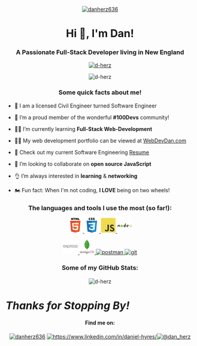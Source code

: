 <!---
d-herz/d-herz is a ✨ special ✨ repository because its `README.md` (this file) appears on your GitHub profile.
You can click the Preview link to take a look at your changes.
--->


<p align="center"> <a href="https://twitter.com/danherz636" target="blank"><img src="https://img.shields.io/twitter/follow/danherz636?logo=twitter&style=for-the-badge" alt="danherz636" /></a> </p>

<h1 align="center">Hi 👋, I'm Dan!</h1>
<h3 align="center"> A Passionate Full-Stack Developer living in New England</h3>

<p align="center"> <a href="https://github.com/ryo-ma/github-profile-trophy"><img src="https://github-profile-trophy.vercel.app/?username=d-herz" alt="d-herz" /></a> </p>
<p align="center" > <img src="https://komarev.com/ghpvc/?username=d-herz&label=Profile%20views&color=0e75b6&style=flat" alt="d-herz" /> </p>


<h3 align="center"> Some quick facts about me! </h3>


- 🚧 I am a licensed Civil Engineer turned Software Engineer

- 💯 I’m a proud member of the wonderful **#100Devs** community! 

- 👨‍🏫 I’m currently learning **Full-Stack Web-Development** 

- 👨‍💻 My web development portfolio can be viewed at [WebDevDan.com](https://WebDevDan.com)

- 📄 Check out my current Software Engineering [Resume](https://drive.google.com/file/d/1vJhvdf-oe90BGE1GunWxYZPU738zACd2/view?usp=sharing)

- 🙏 I’m looking to collaborate on **open source JavaScript**

- 👌 I’m always interested in **learning** & **networking**

- 🏍 Fun fact: When I'm not coding, **I LOVE** being on two wheels!




<h3 align="center">The languages and tools I use the most (so far!):</h3>
<p align="center"> 
   <a href="https://www.w3.org/html/" target="_blank" rel="noreferrer"> <img src="https://raw.githubusercontent.com/devicons/devicon/master/icons/html5/html5-original-wordmark.svg" alt="html5" width="40" height="40"/> </a>
   <a href="https://www.w3schools.com/css/" target="_blank" rel="noreferrer"> <img src="https://raw.githubusercontent.com/devicons/devicon/master/icons/css3/css3-original-wordmark.svg" alt="css3" width="40" height="40"/> </a>
   <a href="https://developer.mozilla.org/en-US/docs/Web/JavaScript" target="_blank" rel="noreferrer"> <img src="https://raw.githubusercontent.com/devicons/devicon/master/icons/javascript/javascript-original.svg" alt="javascript" width="40" height="40"/> </a>
   <a href="https://nodejs.org" target="_blank" rel="noreferrer"> <img src="https://raw.githubusercontent.com/devicons/devicon/master/icons/nodejs/nodejs-original-wordmark.svg" alt="nodejs" width="40" height="40"/> </a>
  <p align="center"> 
  <a href="https://expressjs.com" target="_blank" rel="noreferrer"> <img src="https://raw.githubusercontent.com/devicons/devicon/master/icons/express/express-original-wordmark.svg" alt="express" width="40" height="40"/> </a> <a href="https://www.mongodb.com/" target="_blank" rel="noreferrer"> <img src="https://raw.githubusercontent.com/devicons/devicon/master/icons/mongodb/mongodb-original-wordmark.svg" alt="mongodb" width="40" height="40"/> </a> <a href="https://postman.com" target="_blank" rel="noreferrer"> <img src="https://www.vectorlogo.zone/logos/getpostman/getpostman-icon.svg" alt="postman" width="40" height="40"/> </a> <a href="https://git-scm.com/" target="_blank" rel="noreferrer"> <img src="https://www.vectorlogo.zone/logos/git-scm/git-scm-icon.svg" alt="git" width="40" height="40"/> </a>

</p>

<!----- Commented out for now:
<p><img align="left" src="https://github-readme-stats.vercel.app/api/top-langs?username=d-herz&show_icons=true&locale=en&layout=compact" alt="d-herz" /></p>

<p>&nbsp;<img align="center" src="https://github-readme-stats.vercel.app/api?username=d-herz&show_icons=true&locale=en" alt="d-herz" /></p>
---->

<h3 align="center">Some of my GitHub Stats:</h3>
<p align="center"><img align="center" src="https://github-readme-streak-stats.herokuapp.com/?user=d-herz&" alt="d-herz" /></p>

# *Thanks for Stopping By!* 

<h4 align="center">Find me on:</h4>
<p align="center">
<a href="https://twitter.com/danherz636" target="blank"><img align="center" src="https://raw.githubusercontent.com/rahuldkjain/github-profile-readme-generator/master/src/images/icons/Social/twitter.svg" alt="danherz636" height="30" width="40" /></a>
<a href="https://linkedin.com/in/https://www.linkedin.com/in/daniel-hyres/" target="blank"><img align="center" src="https://raw.githubusercontent.com/rahuldkjain/github-profile-readme-generator/master/src/images/icons/Social/linked-in-alt.svg" alt="https://www.linkedin.com/in/daniel-hyres/" height="30" width="40" /></a><a href="https://codepen.io/@dan_herz" target="blank"><img align="center" src="https://raw.githubusercontent.com/rahuldkjain/github-profile-readme-generator/master/src/images/icons/Social/codepen.svg" alt="@dan_herz" height="30" width="40" /></a>
</p>

